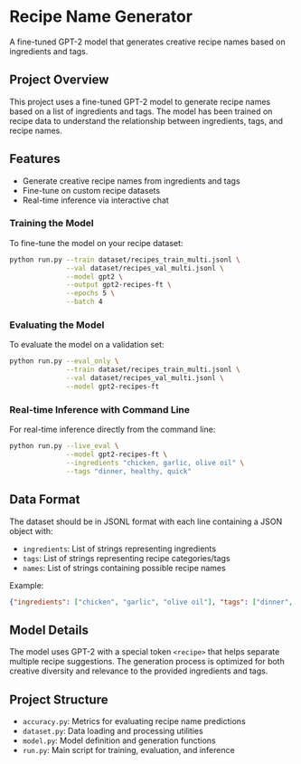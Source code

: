 # Recipe Name Generator

A fine-tuned GPT-2 model that generates creative recipe names based on ingredients and tags.

## Project Overview

This project uses a fine-tuned GPT-2 model to generate recipe names based on a list of ingredients and tags. The model has been trained on recipe data to understand the relationship between ingredients, tags, and recipe names.

## Features

- Generate creative recipe names from ingredients and tags
- Fine-tune on custom recipe datasets
- Real-time inference via interactive chat


### Training the Model

To fine-tune the model on your recipe dataset:

```bash
python run.py --train dataset/recipes_train_multi.jsonl \
              --val dataset/recipes_val_multi.jsonl \
              --model gpt2 \
              --output gpt2-recipes-ft \
              --epochs 5 \
              --batch 4
```

### Evaluating the Model

To evaluate the model on a validation set:

```bash
python run.py --eval_only \
              --train dataset/recipes_train_multi.jsonl \
              --val dataset/recipes_val_multi.jsonl \
              --model gpt2-recipes-ft
```

### Real-time Inference with Command Line

For real-time inference directly from the command line:

```bash
python run.py --live_eval \
              --model gpt2-recipes-ft \
              --ingredients "chicken, garlic, olive oil" \
              --tags "dinner, healthy, quick"
```

## Data Format

The dataset should be in JSONL format with each line containing a JSON object with:

- `ingredients`: List of strings representing ingredients
- `tags`: List of strings representing recipe categories/tags
- `names`: List of strings containing possible recipe names

Example:
```json
{"ingredients": ["chicken", "garlic", "olive oil"], "tags": ["dinner", "healthy"], "names": ["Garlic Roasted Chicken", "Simple Chicken Dinner"]}
```

## Model Details

The model uses GPT-2 with a special token `<recipe>` that helps separate multiple recipe suggestions. The generation process is optimized for both creative diversity and relevance to the provided ingredients and tags.

## Project Structure

- `accuracy.py`: Metrics for evaluating recipe name predictions
- `dataset.py`: Data loading and processing utilities
- `model.py`: Model definition and generation functions
- `run.py`: Main script for training, evaluation, and inference